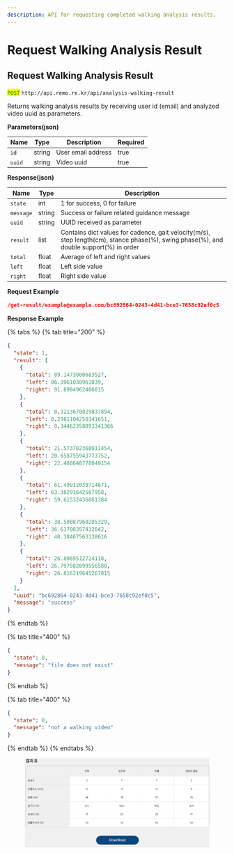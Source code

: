 ```yaml
---
description: API for requesting completed walking analysis results.
---
```


# Request Walking Analysis Result

## Request Walking Analysis Result

<mark style="color:green;">`POST`</mark> `http://api.remo.re.kr/api/analysis-walking-result`

Returns walking analysis results by receiving user id (email) and analyzed video uuid as parameters.

**Parameters(json)**

| Name   | Type   | Description        | Required |
| ------ | ------ | ------------------ | -------- |
| `id`   | string | User email address | true     |
| `uuid` | string | Video uuid         | true     |

**Response(json)**

| Name      | Type   | Description                                                                                                                            |
| --------- | ------ | -------------------------------------------------------------------------------------------------------------------------------------- |
| `state`   | int    | 1 for success, 0 for failure                                                                                                           |
| `message` | string | Success or failure related guidance message                                                                                            |
| `uuid`    | string | UUID received as parameter                                                                                                             |
| `result`  | list   | Contains dict values for cadence, gait velocity(m/s), step length(cm), stance phase(%), swing phase(%), and double support(%) in order |
| `total`   | float  | Average of left and right values                                                                                                       |
| `left`    | float  | Left side value                                                                                                                        |
| `right`   | float  | Right side value                                                                                                                       |

**Request Example**

```json
/get-result/example@example.com/bc692864-0243-4d41-bce3-7658c92ef0c5
```

**Response Example**

{% tabs %}
{% tab title="200" %}
```json
{
  "state": 1,
  "result": [
    {
      "total": 89.1473000683527,
      "left": 86.3961038961039,
      "right": 91.8984962406015
    },
    {
      "total": 0.3213670029837894,
      "left": 0.2981104250341651,
      "right": 0.34462358093341366
    },
    {
      "total": 21.573702360911454,
      "left": 20.658755943773752,
      "right": 22.488648778049154
    },
    {
      "total": 61.49912039714671,
      "left": 63.38291642567958,
      "right": 59.61532436861384
    },
    {
      "total": 38.50087960285329,
      "left": 36.61708357432042,
      "right": 40.38467563138616
    },
    {
      "total": 26.8069512724118,
      "left": 26.797582899556588,
      "right": 26.816319645267015
    }
  ],
  "uuid": "bc692864-0243-4d41-bce3-7658c92ef0c5",
  "message": "success"
}
```
{% endtab %}

{% tab title="400" %}
```json
{
  "state": 0,
  "message": "file does not exist"
}
```
{% endtab %}

{% tab title="400" %}
```json
{
  "state": 0,
  "message": "not a walking video"
}
```
{% endtab %}
{% endtabs %}

<figure><img src="../.gitbook/assets/Screenshot from 2024-05-10 17-29-33.png" alt=""><figcaption></figcaption></figure>
